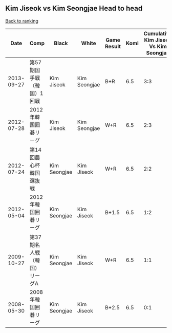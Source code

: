 ## Kim Jiseok vs Kim Seongjae Head to head

[Back to ranking](../../index.md)




| **Date** | **Comp** | **Black** | **White** | **Game Result** | **Komi** | **Cumulative Kim Jiseok Vs Kim Seongjae** | **Kim Jiseok Streak** | **Kim Seongjae Streak** | 
| --- | --- | --- | --- | --- | --- | --- | --- | --- |
| 2013-09-27 | 第57期国手戦（韓国）1回戦 | Kim Jiseok | Kim Seongjae | B+R | 6.5 | 3:3 | 1 | 0 | 
| 2012-07-28 | 2012年韓国囲碁リーグ | Kim Jiseok | Kim Seongjae | W+R | 6.5 | 2:3 | 0 | 1 | 
| 2012-07-24 | 第14回農心杯韓国選抜戦 | Kim Seongjae | Kim Jiseok | W+R | 6.5 | 2:2 | 1 | 0 | 
| 2012-05-04 | 2012年韓国囲碁リーグ | Kim Seongjae | Kim Jiseok | B+1.5 | 6.5 | 1:2 | 0 | 1 | 
| 2009-10-27 | 第37期名人戦（韓国）リーグA | Kim Seongjae | Kim Jiseok | W+R | 6.5 | 1:1 | 1 | 0 | 
| 2008-05-30 | 2008年韓国囲碁リーグ | Kim Seongjae | Kim Jiseok | B+2.5 | 6.5 | 0:1 | 0 | 1 |




